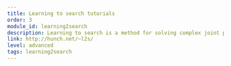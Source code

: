 ```yaml
---
title: Learning to search tutorials
order: 3
module_id: learning2search
description: Learning to search is a method for solving complex joint prediction problems based on learning to search through a problem-defined search space.
link: http://hunch.net/~l2s/
level: advanced
tags: learning2search
---
```

